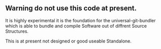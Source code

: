 ## Warning do not use this code at present.
It is highly experimental it is the foundation for the universal-git-bundler which is able to bundle and compile Software out of diffrent Source Structures. 

This is at present not designed or good useable Standalone.